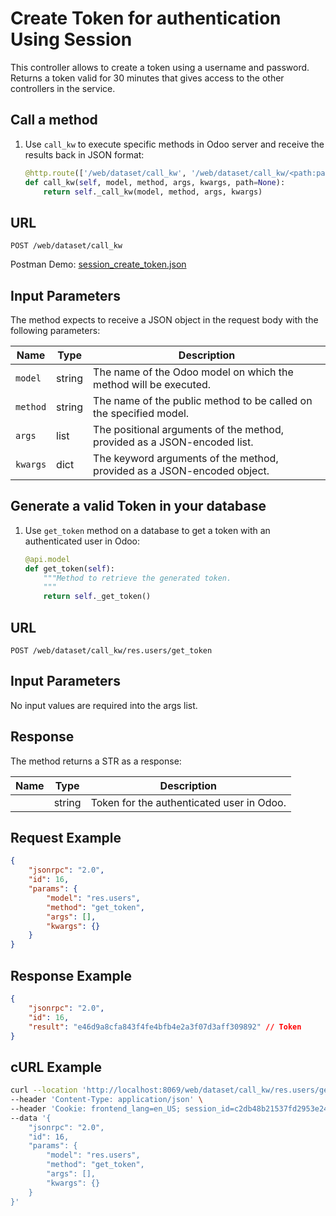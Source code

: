 Create Token for authentication Using Session
===========================================

This controller allows to create a token using a username and password. Returns a token valid for 30 minutes that gives access to the other controllers in the service.

Call a method
-------------

1. Use `call_kw` to execute specific methods in Odoo server and receive the results back in JSON format:

    ```python
    @http.route(['/web/dataset/call_kw', '/web/dataset/call_kw/<path:path>'], type='json', auth="user")
    def call_kw(self, model, method, args, kwargs, path=None):
        return self._call_kw(model, method, args, kwargs)
    ```


## URL

```
POST /web/dataset/call_kw
```

Postman Demo: [session_create_token.json](postman_collection.json)

## Input Parameters

The method expects to receive a JSON object in the request body with the following parameters:

| Name        | Type    | Description                                                                   |
|-------------|---------|-------------------------------------------------------------------------------|
| `model`     | string  | The name of the Odoo model on which the method will be executed.              |
| `method`    | string  | The name of the public method to be called on the specified model.            |
| `args`      | list    | The positional arguments of the method, provided as a JSON-encoded list.      |
| `kwargs`    | dict    | The keyword arguments of the method, provided as a JSON-encoded object.       |

Generate a valid Token in your database
-------------------------------------

1. Use `get_token` method on a database to get a token with an authenticated user in Odoo:

    ```python
    @api.model
    def get_token(self):
        """Method to retrieve the generated token.
        """
        return self._get_token()
    ```

## URL

```
POST /web/dataset/call_kw/res.users/get_token
```

## Input Parameters

No input values are required into the args list.

## Response

The method returns a STR as a response:

| Name                  | Type    | Description                                   |
|-----------------------|---------|-----------------------------------------------|
|                       | string  | Token for the authenticated user in Odoo.     |

## Request Example

```json
{
    "jsonrpc": "2.0",
    "id": 16,
    "params": {
        "model": "res.users",
        "method": "get_token",
        "args": [],
        "kwargs": {}
    }
}
```

## Response Example

```json
{
    "jsonrpc": "2.0",
    "id": 16,
    "result": "e46d9a8cfa843f4fe4bfb4e2a3f07d3aff309892" // Token
}
```

## cURL Example

```bash
curl --location 'http://localhost:8069/web/dataset/call_kw/res.users/get_token' \
--header 'Content-Type: application/json' \
--header 'Cookie: frontend_lang=en_US; session_id=c2db48b21537fd2953e249f6d7a56ebd0ba11ab3' \
--data '{
    "jsonrpc": "2.0",
    "id": 16,
    "params": {
        "model": "res.users",
        "method": "get_token",
        "args": [],
        "kwargs": {}
    }
}'
```

